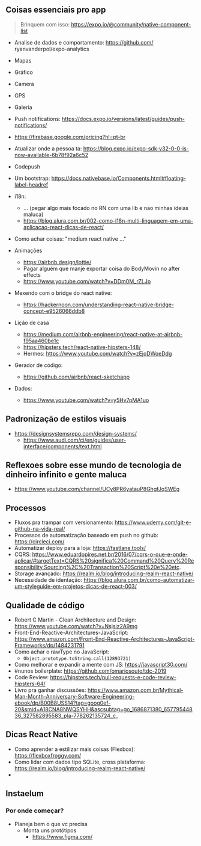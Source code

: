 ## Coisas essenciais pro app

> Brinquem com isso: https://expo.io/@community/native-component-list

- Analise de dados e comportamento: https://github.com/
  ryanvanderpol/expo-analytics
- Mapas
- Gráfico
- Camera
- GPS
- Galeria
- Push notifications: https://docs.expo.io/versions/latest/guides/push-notifications/
- https://firebase.google.com/pricing?hl=pt-br
- Atualizar onde a pessoa ta: https://blog.expo.io/expo-sdk-v32-0-0-is-now-available-6b78f92a6c52
- Codepush
- Um bootstrap: https://docs.nativebase.io/Components.html#floating-label-headref
- i18n:

  - ... (pegar algo mais focado no RN com uma lib e nao minhas ideias maluca)
  - https://blog.alura.com.br/002-como-i18n-multi-linguagem-em-uma-aplicacao-react-dicas-de-react/

- Como achar coisas: "medium react native ..."
- Animações
  - https://airbnb.design/lottie/
  - Pagar alguém que manje exportar coisa do BodyMovin no after effects
  - https://www.youtube.com/watch?v=DDm0M_rZLJo
- Mexendo com o bridge do react native:

  - https://hackernoon.com/understanding-react-native-bridge-concept-e9526066ddb8

- Lição de casa

  - https://medium.com/airbnb-engineering/react-native-at-airbnb-f95aa460be1c
  - https://hipsters.tech/react-native-hipsters-148/
  - Hermes: https://www.youtube.com/watch?v=zEjqDWqeDdg

- Gerador de código:

  - https://github.com/airbnb/react-sketchapp

- Dados:
  - https://www.youtube.com/watch?v=y5Hv7pMA1uo

## Padronização de estilos visuais

- https://designsystemsrepo.com/design-systems/
  - https://www.audi.com/ci/en/guides/user-interface/components/text.html

## Reflexoes sobre esse mundo de tecnologia de dinheiro infinito e gente maluca

- https://www.youtube.com/channel/UCy8PR6yatauP8GhgfJqSWEg

## Processos

- Fluxos pra trampar com versionamento: https://www.udemy.com/git-e-github-na-vida-real/
- Processos de automatização baseado em push no github: https://circleci.com/
- Automatizar deploy para a loja: https://fastlane.tools/
- CQRS: https://www.eduardopires.net.br/2016/07/cqrs-o-que-e-onde-aplicar/#targetText=CQRS%20significa%20Command%20Query%20Responsibility,Sourcing%2C%20Transaction%20Script%20e%20etc.
- Storage avançado: https://realm.io/blog/introducing-realm-react-native/
- Necessidade de identação: https://blog.alura.com.br/como-automatizar-um-styleguide-em-projetos-dicas-de-react-003/

## Qualidade de código

- Robert C Martin - Clean Architecture and Design: https://www.youtube.com/watch?v=Nsjsiz2A9mg
- Front-End-Reactive-Architectures-JavaScript: https://www.amazon.com/Front-End-Reactive-Architectures-JavaScript-Frameworks/dp/1484231791
- Como achar o rawType no JavaScript:
  - `Object.prototype.toString.call(12893721)`
- Como melhorar e expandir a mente com JS: https://javascript30.com/
- #nunos boilerplate: https://github.com/omariosouto/tdc-2019
- Code Review: https://hipsters.tech/pull-requests-e-code-review-hipsters-64/
- Livro pra ganhar discussões: https://www.amazon.com.br/Mythical-Man-Month-Anniversary-Software-Engineering-ebook/dp/B00B8USS14?tag=goog0ef-20&smid=A18CNA8NWQSYHH&ascsubtag=go_1686871380_65779544836_327582895583_pla-778262135724_c_

## Dicas React Native

- Como aprender a estilizar mais coisas (Flexbox): https://flexboxfroggy.com/
- Como lidar com dados tipo SQLite, cross plataforma: https://realm.io/blog/introducing-realm-react-native/
-

## Instaelum

### Por onde começar?

- Planeja bem o que vc precisa
  - Monta uns protótipos
    - https://www.figma.com/
